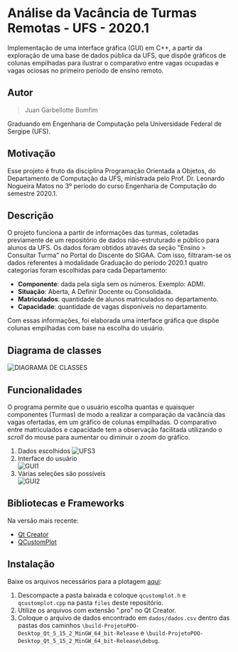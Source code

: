 Análise da Vacância de Turmas Remotas - UFS - 2020.1
====

Implementação de uma interface gráfica (GUI) em C++, a partir da exploração de uma base de dados pública da UFS, que dispõe gráficos de colunas empilhadas para ilustrar o comparativo entre vagas ocupadas e vagas ociosas no primeiro período de ensino remoto.


Autor 
----

> Juan Garbellotte Bomfim

Graduando em Engenharia de Computação pela Universidade Federal de Sergipe (UFS).

Motivação
---------
Esse projeto é fruto da disciplina Programação Orientada a Objetos, do Departamento de Computação da UFS, ministrada pelo Prof. Dr. Leonardo Nogueira Matos no 3º período do curso Engenharia de Computação do semestre 2020.1.

Descrição
---

O projeto funciona a partir de informações das turmas, coletadas previamente de um repositório de dados não-estruturado e público para alunos da UFS. Os dados foram obtidos através da seção "Ensino > Consultar Turma" no Portal do Discente do SIGAA. Com isso, filtraram-se os dados referentes à modalidade Graduação do período 2020.1 quatro categorias foram escolhidas para cada Departamento:

* **Componente**: dada pela sigla sem os números. Exemplo: ADMI.
* **Situação**: Aberta, A Definir Docente ou Consolidada.
* **Matriculados**: quantidade de alunos matriculados no departamento.
* **Capacidade**: quantidade de vagas disponiveis no departamento.

Com essas informações, foi elaborada uma interface gráfica que dispõe colunas empilhadas com base na escolha do usuário. 

Diagrama de classes
---
![DIAGRAMA DE CLASSES](https://imgur.com/KBPndAi.png)

Funcionalidades
--------

O programa permite que o usuário escolha quantas e quaisquer componentes (Turmas) de modo a realizar a comparação da vacância das vagas ofertadas, em um gráfico de colunas empilhadas. O comparativo entre matriculados e capacidade tem a observação facilitada utilizando o _scroll_ do mouse para aumentar ou diminuir o _zoom_ do gráfico.


1. Dados escolhidos
![UFS3](https://imgur.com/BJT4l8H.png)
2. Interface do usuário  
![GUI1](https://i.imgur.com/qZoZVaM.png)
3. Várias seleções são possíveis  
![GUI2](https://imgur.com/I1QyZ22.png)

Bibliotecas e Frameworks
-----------

Na versão mais recente:
- [Qt Creator](https://www.qt.io/product/development-tools)
- [QCustomPlot](https://www.qcustomplot.com/index.php/introduction)

Instalação
------------

Baixe os arquivos necessários para a plotagem [aqui](https://www.qcustomplot.com/release/2.1.0/QCustomPlot-source.tar.gz):
1. Descompacte a pasta baixada e coloque `qcustomplot.h` e `qcustomplot.cpp` na pasta `files` deste repositório.
2. Utilize os arquivos com extensão ".pro" no Qt Creator.
3. Coloque o arquivo de dados encontrado em `dados/dados.csv` dentro das pastas dos caminhos `\build-ProjetoPOO-Desktop_Qt_5_15_2_MinGW_64_bit-Release` e `\build-ProjetoPOO-Desktop_Qt_5_15_2_MinGW_64_bit-Release\debug`.

